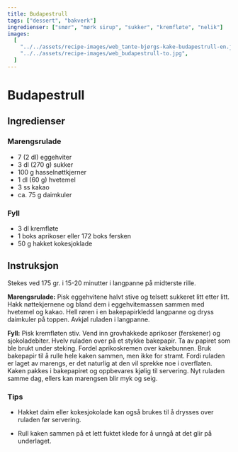 ```yaml
---
title: Budapestrull
tags: ["dessert", "bakverk"]
ingredienser: ["smør", "mørk sirup", "sukker", "kremfløte", "nelik"]
images:
  [
    "../../assets/recipe-images/web_tante-bjørgs-kake-budapestrull-en.jpg",
    "../../assets/recipe-images/web_budapestrull-to.jpg",
  ]
---
```


# Budapestrull

## Ingredienser

### Marengsrulade

- 7 (2 dl) eggehviter
- 3 dl (270 g) sukker
- 100 g hasselnøttkjerner
- 1 dl (60 g) hvetemel
- 3 ss kakao
- ca. 75 g daimkuler

### Fyll

- 3 dl kremfløte
- 1 boks aprikoser eller 172 boks fersken
- 50 g hakket kokesjoklade

## Instruksjon

Stekes ved 175 gr. i 15-20 minutter i langpanne på midterste rille.

**Marengsrulade:** Pisk eggehvitene halvt stive og telsett sukkeret litt etter litt. Hakk nøttekjernene og bland dem i eggehvitemassen sammen med hvetemel og kakao. Hell røren i en bakepapirkledd langpanne og dryss daimkuler på toppen. Avkjøl ruladen i langpanne.

**Fyll:** Pisk kremfløten stiv. Vend inn grovhakkede aprikoser (ferskener) og sjokoladebiter. Hvelv ruladen over på et stykke bakepapir. Ta av papiret som ble brukt under steking. Fordel aprikoskremen over kakebunnen. Bruk bakepapir til å rulle hele kaken sammen, men ikke for stramt. Fordi ruladen er laget av marengs, er det naturlig at den vil sprekke noe i overflaten. Kaken pakkes i bakepapiret og oppbevares kjølig til servering. Nyt ruladen samme dag, ellers kan marengsen blir myk og seig.

### Tips

- Hakket daim eller kokesjokolade kan også brukes til å drysses over ruladen før servering.

- Rull kaken sammen på et lett fuktet klede for å unngå at det glir på underlaget.
